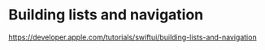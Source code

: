 # Building lists and navigation

https://developer.apple.com/tutorials/swiftui/building-lists-and-navigation
